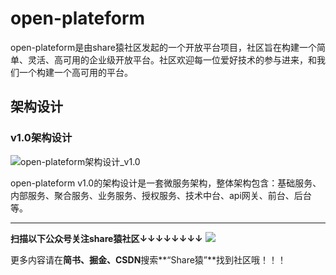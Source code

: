 # open-plateform
open-plateform是由share猿社区发起的一个开放平台项目，社区旨在构建一个简单、灵活、高可用的企业级开放平台。社区欢迎每一位爱好技术的参与进来，和我们一个构建一个高可用的平台。
## 架构设计
### v1.0架构设计

![open-plateform架构设计_v1.0](https://github.com/lywlefan/open-plateform/blob/master/doc/design/open-plateform%E6%9E%B6%E6%9E%84%E8%AE%BE%E8%AE%A1_v1.0.png)

open-plateform v1.0的架构设计是一套微服务架构，整体架构包含：基础服务、内部服务、聚合服务、业务服务、授权服务、技术中台、api网关、前台、后台等。



---
**扫描以下公众号关注share猿社区↓↓↓↓↓↓↓↓**
![](http://upload-images.jianshu.io/upload_images/3084894-e6e9a10cf3e08bba?imageMogr2/auto-orient/strip%7CimageView2/2/w/1240)

更多内容请在**简书、掘金、CSDN**搜索**“Share猿”**找到社区哦！！！